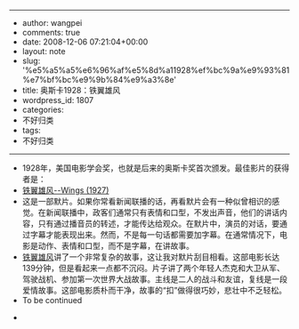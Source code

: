 - --
- author: wangpei
- comments: true
- date: 2008-12-06 07:21:04+00:00
- layout: note
- slug: '%e5%a5%a5%e6%96%af%e5%8d%a11928%ef%bc%9a%e9%93%81%e7%bf%bc%e9%9b%84%e9%a3%8e'
- title: 奥斯卡1928：铁翼雄风
- wordpress_id: 1807
- categories:
- 不好归类
- tags:
- 不好归类
- --
- 1928年，美国电影学会奖，也就是后来的奥斯卡奖首次颁发。最佳影片的获得者是：  
- [铁翼雄风--Wings (1927)](http://www.imdb.com/title/tt0018578/)  
- 这是一部默片。如果你常看新闻联播的话，再看默片会有一种似曾相识的感觉。在新闻联播中，政客们通常只有表情和口型，不发出声音，他们的讲话内容，只有通过播音员的转述，才能传达给观众。在默片中，演员的对话，要通过字幕才能表现出来。然而，不是每一句话都需要加字幕。在通常情况下，电影是动作、表情和口型，而不是字幕，在讲故事。  
- [铁翼雄风](http://www.imdb.com/title/tt0018578/)讲了一个非常复杂的故事，这让我对默片刮目相看。这部电影长达139分钟，但是看起来一点都不沉闷。片子讲了两个年轻人杰克和大卫从军、驾驶战机、参加第一次世界大战故事。主线是二人的战斗和友谊，复线是一段爱情故事。这部电影质朴而干净，故事的“扣”做得很巧妙，悲壮中不乏轻松。  
- To be continued  
- <blockquote></blockquote>
